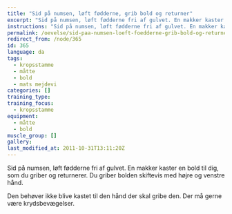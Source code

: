 ```yaml
---
title: "Sid på numsen, løft fødderne, grib bold og returner"
excerpt: "Sid på numsen, løft fødderne fri af gulvet. En makker kaster en bold til dig, som du griber og returnerer. Du kan lave en regel om at du skal gribe bolden skiftevis med højre og venstre hånd. Den behøver ikke blive kastet til den hånd der skal gribe den. Der må gerne være krydsbevægelser."
instructions: "Sid på numsen, løft fødderne fri af gulvet. En makker kaster en bold til dig, som du griber og returnerer. Du kan lave en regel om at du skal gribe bolden skiftevis med højre og venstre hånd. Den behøver ikke blive kastet til den hånd der skal gribe den. Der må gerne være krydsbevægelser."
permalink: /oevelse/sid-paa-numsen-loeft-foedderne-grib-bold-og-returner-med-skiftende-haender/
redirect_from: /node/365
id: 365
language: da
tags:
  - kropsstamme
  - måtte
  - bold
  - mats mejdevi
categories: []
training_type: 
training_focus: 
  - kropsstamme
equipment:
  - måtte
  - bold
muscle_group: []
gallery:
last_modified_at: 2011-10-31T13:11:20Z
---
```


 Sid på numsen, løft fødderne fri af gulvet. En makker kaster en bold til dig, som du griber og returnerer. Du griber bolden skiftevis med højre og venstre hånd.

Den behøver ikke blive kastet til den hånd der skal gribe den. Der må gerne være krydsbevægelser.
